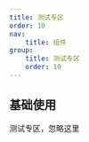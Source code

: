 ```yaml
---
title: 测试专区
order: 10
nav:
    title: 组件
group:
    title: 测试专区
    order: 10
---
```


## 基础使用

<code src="./basic.tsx"></code>

<code src="./basic2.tsx"></code>

<code src="./basic3.tsx"></code>

测试专区，忽略这里
